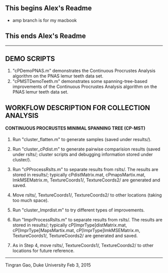 ## This begins Alex's Readme ##

- amp branch is for my macbook








## This ends Alex's Readme ##

-------------------------------------

## DEMO SCRIPTS ##
1. "cPDemoPNAS.m" demonstrates the Continuous Procrustes Analysis algorithm on the PNAS lemur teeth data set.
2. "cPMSTDemoTeeth.m" demonstrates some spanning-tree-based improvements of the Continuous Procrustes Analysis algorithm on the PNAS lemur teeth data set.

## WORKFLOW DESCRIPTION FOR COLLECTION ANALYSIS ##

#### CONTINUOUS PROCRUSTES MINIMAL SPANNING TREE (CP-MST) ####

1. Run "cluster_flatten.m" to generate samples (saved under results/).

2. Run "cluster_cPdist.m" to generate pairwise comparision results (saved under rslts/; cluster scripts and debugging information stored under cluster/).

3. Run "cPProcessRslts.m" to separate results from rslts/. The results are stored in results/; typically cPdistMatrix.mat, cPmapsMartix.mat, lmkMSEMatrix.m, TextureCoords1/, TextureCoords2/ are generated and saved.

4. Move rslts/, TextureCoords1/, TextureCoords2/ to other locations (taking too much space).

5. Run "cluster_Imprdist.m" to try different types of improvements.

6. Run "ImprProcessRslts.m" to separate results from rslts/. The results are stored in results/; typically cP[ImprType]distMatrix.mat, cP[ImprType]MapsMartix.mat, cP[ImprType]lmkMSEMatrix.m, TextureCoords1/, TextureCoords2/ are generated and saved.

7. As in Step 4, move rslts/, TextureCoords1/, TextureCoords2/ to other locations for future reference.

---------------------------------
Tingran Gao, Duke University
Feb 3, 2015

